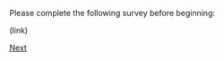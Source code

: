 Please complete the following survey before beginning:

(link)

[Next](https://dorsadanesh.github.io/SYN100Project/choose-character.html)
